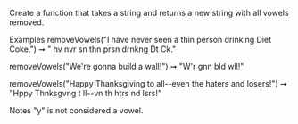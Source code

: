 Create a function that takes a string and returns a new string with all vowels removed.

Examples
removeVowels("I have never seen a thin person drinking Diet Coke.")
➞ " hv nvr sn  thn prsn drnkng Dt Ck."

removeVowels("We're gonna build a wall!")
➞ "W'r gnn bld  wll!"

removeVowels("Happy Thanksgiving to all--even the haters and losers!")
➞ "Hppy Thnksgvng t ll--vn th htrs nd lsrs!"

Notes
"y" is not considered a vowel.